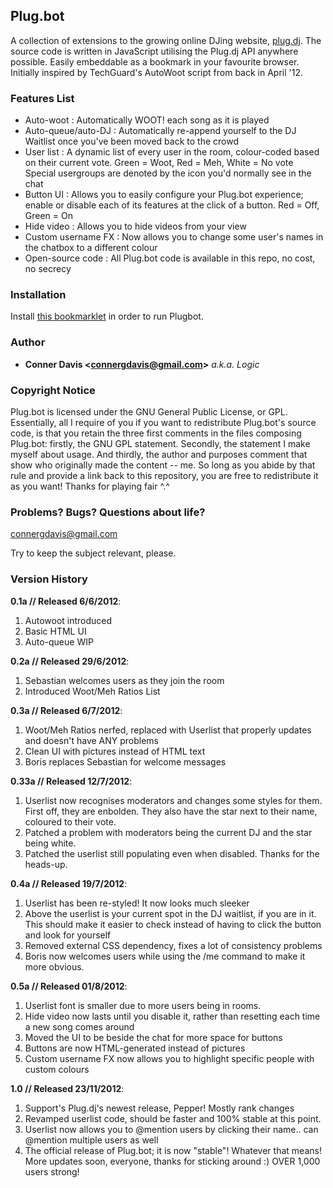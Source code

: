 ## Plug.bot

A collection of extensions to the growing online DJing website, <a href="http://plug.dj">plug.dj</a>.  The source code is written in JavaScript utilising the Plug.dj API anywhere possible.  Easily embeddable as a bookmark in your favourite browser.  Initially inspired by TechGuard's AutoWoot script from back in April '12.  



### Features List ###

+ Auto-woot  :  Automatically WOOT! each song as it is played
+ Auto-queue/auto-DJ  :  Automatically re-append yourself to the DJ Waitlist once you've been moved back to the crowd
+ User list  :  A dynamic list of every user in the room, colour-coded based on their current vote.  Green = Woot, Red = Meh, White = No vote  Special usergroups are denoted by the icon you'd normally see in the chat
+ Button UI  :  Allows you to easily configure your Plug.bot experience;  enable or disable each of its features at the click of a button.  Red = Off, Green = On
+ Hide video  :  Allows you to hide videos from your view
+ Custom username FX  :  Now allows you to change some user's names in the chatbox to a different colour
+ Open-source code  :  All Plug.bot code is available in this repo, no cost, no secrecy



### Installation ###

Install [this bookmarklet](http://pastebin.com/ywuQK2XA) in order to run Plugbot.



### Author ###

+ <strong>Conner Davis &lt;connergdavis@gmail.com&gt;</strong> <em>a.k.a. Logic</em>



### Copyright Notice ###

Plug.bot is licensed under the GNU General Public License, or GPL.  Essentially, all I require of you if you want to redistribute Plug.bot's source code, is that you retain the three first comments in the files composing Plug.bot:  firstly, the GNU GPL statement.  Secondly, the statement I make myself about usage.  And thirdly, the author and purposes comment that show who originally made the content -- me.  So long as you abide by that rule and provide a link back to this repository, you are free to redistribute it as you want!  Thanks for playing fair ^.^



### Problems? Bugs? Questions about life? ###

connergdavis@gmail.com

Try to keep the subject relevant, please.  



### Version History ###

<strong>0.1a // Released 6/6/2012</strong>:
<ol>
<li>Autowoot introduced</li>
<li>Basic HTML UI</li>
<li>Auto-queue WIP</li>
</ol>



<strong>0.2a // Released 29/6/2012</strong>:
<ol>
<li>Sebastian welcomes users as they join the room</li>
<li>Introduced Woot/Meh Ratios List</li>
</ol>



<strong>0.3a // Released 6/7/2012</strong>:
<ol>
<li>Woot/Meh Ratios nerfed, replaced with Userlist that properly updates and doesn't have ANY problems</li>
<li>Clean UI with pictures instead of HTML text</li>
<li>Boris replaces Sebastian for welcome messages</li>
</ol>



<strong>0.33a // Released 12/7/2012</strong>:
<ol>
<li>Userlist now recognises moderators and changes some styles for them.  First off, they are enbolden.  They also have the star next to their name, coloured to their vote.</li>
<li>Patched a problem with moderators being the current DJ and the star being white.</li>
<li>Patched the userlist still populating even when disabled.  Thanks for the heads-up.</li>
</ol>



<strong>0.4a // Released 19/7/2012</strong>:
<ol>
<li>Userlist has been re-styled!  It now looks much sleeker</li>
<li>Above the userlist is your current spot in the DJ waitlist, if you are in it.  This should make it easier to check instead of having to click the button and look for yourself</li>
<li>Removed external CSS dependency, fixes a lot of consistency problems</li>
<li>Boris now welcomes users while using the /me command to make it more obvious.</li>
</ol>



<strong>0.5a // Released 01/8/2012</strong>:
<ol>
<li>Userlist font is smaller due to more users being in rooms.</li>
<li>Hide video now lasts until you disable it, rather than resetting each time a new song comes around</li>
<li>Moved the UI to be beside the chat for more space for buttons</li>
<li>Buttons are now HTML-generated instead of pictures</li>
<li>Custom username FX now allows you to highlight specific people with custom colours</li>
</ol>



<strong>1.0 // Released 23/11/2012</strong>:
<ol>
<li>Support's Plug.dj's newest release, Pepper!  Mostly rank changes</li>
<li>Revamped userlist code, should be faster and 100% stable at this point.</li>
<li>Userlist now allows you to @mention users by clicking their name.. can @mention multiple users as well</li>
<li>The official release of Plug.bot; it is now "stable"!  Whatever that means!  More updates soon, everyone, thanks for sticking around :)  OVER 1,000 users strong!</li>
</ol>
